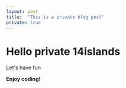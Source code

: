 ```yaml
---
layout: post
title:  "This is a private blog post"
private: true
---
```


# Hello private 14islands

Let's have fun

**Enjoy coding!**
